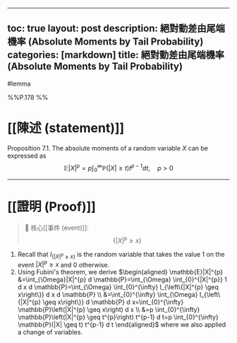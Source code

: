 
---
toc: true
layout: post
description: 絕對動差由尾端機率 (Absolute Moments by Tail Probability)
categories: [markdown]
title: 絕對動差由尾端機率 (Absolute Moments by Tail Probability)
---


#lemma

%%P.178 %%

# [[陳述 (statement)]]
Proposition 7.1. The absolute moments of a random variable $X$ can be expressed as
$$
\mathbb{E}|X|^{p}=p \int_{0}^{\infty} \mathbb{P}(|X| \geq t) t^{p-1} d t, \quad p>0
$$


---
# [[證明 (Proof)]]

> 🦐 核心[[事件 (event)]]: $$\{|X|^{p} \geq x\}$$

1. Recall that $I_{\left\{|X|^{p} \geq x\right\}}$ is the random variable that takes the value 1 on the event $|X|^{p} \geq x$ and 0 otherwise. 
2. Using Fubini's theorem, we derive
$\begin{aligned}
\mathbb{E}|X|^{p} &=\int_{\Omega}|X|^{p} d \mathbb{P}=\int_{\Omega} \int_{0}^{|X|^{p}} 1 d x d \mathbb{P}=\int_{\Omega} \int_{0}^{\infty} I_{\left\{|X|^{p} \geq x\right\}} d x d \mathbb{P} \\
&=\int_{0}^{\infty} \int_{\Omega} I_{\left\{|X|^{p} \geq x\right\}} d \mathbb{P} d x=\int_{0}^{\infty} \mathbb{P}\left(|X|^{p} \geq x\right) d x \\
&=p \int_{0}^{\infty} \mathbb{P}\left(|X|^{p} \geq t^{p}\right) t^{p-1} d t=p \int_{0}^{\infty} \mathbb{P}(|X| \geq t) t^{p-1} d t
\end{aligned}$
where we also applied a change of variables.
